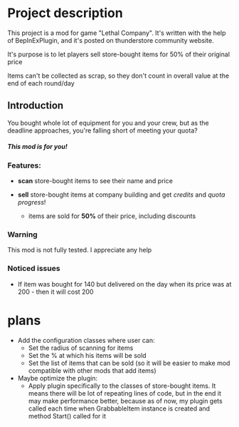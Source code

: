 # Project description
This project is a mod for game "Lethal Company". It's written with the help of BepInExPlugin, and it's posted on thunderstore community website.

It's purpose is to let players sell store-bought items for 50% of their original price

Items can't be collected as scrap, so they don't count in overall value at the end of each round/day

## Introduction
You bought whole lot of equipment for you and your crew, but as the deadline approaches, you're falling short of meeting your quota?

##### This mod is for you!

### Features:
+ **scan** store-bought items to see their name and price   
  
+ **sell** store-bought items at company building and get *credits* and *quota progress*!  

  + items are sold for **50%** of their price, including discounts

### Warning
This mod is not fully tested. I appreciate any help

### Noticed issues

- If item was bought for 140 but delivered on the day when its price was at 200 - then it will cost 200

# plans
- Add the configuration classes where user can:
  - Set the radius of scanning for items
  - Set the % at which his items will be sold
  - Set the list of items that can be sold (so it will be easier to make mod compatible with other mods that add items)
- Maybe optimize the plugin:
  - Apply plugin specifically to the classes of store-bought items. It means there will be lot of repeating lines of code, but in the end it may make performance better, because as of now, my plugin gets called each time when GrabbableItem instance is created and method Start() called for it
